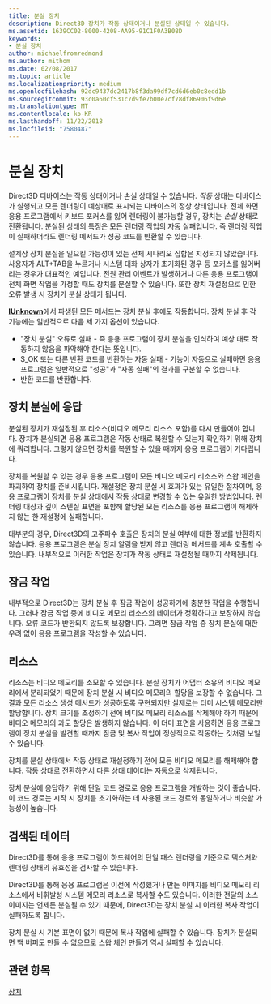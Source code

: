 ```yaml
---
title: 분실 장치
description: Direct3D 장치가 작동 상태이거나 분실된 상태일 수 있습니다.
ms.assetid: 1639CC02-8000-4208-AA95-91C1F0A3B08D
keywords:
- 분실 장치
author: michaelfromredmond
ms.author: mithom
ms.date: 02/08/2017
ms.topic: article
ms.localizationpriority: medium
ms.openlocfilehash: 92dc9437dc2417b8f3da99df7cd6d6eb0c8edd1b
ms.sourcegitcommit: 93c0a60cf531c7d9fe7b00e7cf78df86906f9d6e
ms.translationtype: MT
ms.contentlocale: ko-KR
ms.lasthandoff: 11/22/2018
ms.locfileid: "7580487"
---
```

# <a name="lost-devices"></a>분실 장치


Direct3D 디바이스는 작동 상태이거나 손실 상태일 수 있습니다. *작동* 상태는 디바이스가 실행되고 모든 렌더링이 예상대로 표시되는 디바이스의 정상 상태입니다. 전체 화면 응용 프로그램에서 키보드 포커스를 잃어 렌더링이 불가능할 경우, 장치는 *손실* 상태로 전환됩니다. 분실된 상태의 특징은 모든 렌더링 작업의 자동 실패입니다. 즉 렌더링 작업이 실패하더라도 렌더링 메서드가 성공 코드를 반환할 수 있습니다.

설계상 장치 분실을 일으킬 가능성이 있는 전체 시나리오 집합은 지정되지 않았습니다. 사용자가 ALT+TAB을 누르거나 시스템 대화 상자가 초기화된 경우 등 포커스를 잃어버리는 경우가 대표적인 예입니다. 전원 관리 이벤트가 발생하거나 다른 응용 프로그램이 전체 화면 작업을 가정할 때도 장치를 분실할 수 있습니다. 또한 장치 재설정으로 인한 오류 발생 시 장치가 분실 상태가 됩니다.

[**IUnknown**](https://msdn.microsoft.com/library/windows/desktop/ms680509)에서 파생된 모든 메서드는 장치 분실 후에도 작동합니다. 장치 분실 후 각 기능에는 일반적으로 다음 세 가지 옵션이 있습니다.

-   "장치 분실" 오류로 실패 - 즉 응용 프로그램이 장치 분실을 인식하여 예상 대로 작동하지 않음을 파악해야 한다는 뜻입니다.
-   S\_OK 또는 다른 반환 코드를 반환하는 자동 실패 - 기능이 자동으로 실패하면 응용 프로그램은 일반적으로 "성공"과 "자동 실패"의 결과를 구분할 수 없습니다.
-   반환 코드를 반환합니다.

## <a name="span-idrespondingtoalostdevicespanspan-idrespondingtoalostdevicespanspan-idrespondingtoalostdevicespanresponding-to-a-lost-device"></a><span id="Responding_to_a_Lost_Device"></span><span id="responding_to_a_lost_device"></span><span id="RESPONDING_TO_A_LOST_DEVICE"></span>장치 분실에 응답


분실된 장치가 재설정된 후 리소스(비디오 메모리 리소스 포함)를 다시 만들어야 합니다. 장치가 분실되면 응용 프로그램은 작동 상태로 복원할 수 있는지 확인하기 위해 장치에 쿼리합니다. 그렇지 않으면 장치를 복원할 수 있을 때까지 응용 프로그램이 기다립니다.

장치를 복원할 수 있는 경우 응용 프로그램이 모든 비디오 메모리 리소스와 스왑 체인을 파괴하여 장치를 준비시킵니다. 재설정은 장치 분실 시 효과가 있는 유일한 절차이며, 응용 프로그램이 장치를 분실 상태에서 작동 상태로 변경할 수 있는 유일한 방법입니다. 렌더링 대상과 깊이 스텐실 표면을 포함해 할당된 모든 리소스를 응용 프로그램이 해제하지 않는 한 재설정에 실패합니다.

대부분의 경우, Direct3D의 고주파수 호출은 장치의 분실 여부에 대한 정보를 반환하지 않습니다. 응용 프로그램은 분실 장치 알림을 받지 않고 렌더링 메서드를 계속 호출할 수 있습니다. 내부적으로 이러한 작업은 장치가 작동 상태로 재설정될 때까지 삭제됩니다.

## <a name="span-idlockingoperationsspanspan-idlockingoperationsspanspan-idlockingoperationsspanlocking-operations"></a><span id="Locking_Operations"></span><span id="locking_operations"></span><span id="LOCKING_OPERATIONS"></span>잠금 작업


내부적으로 Direct3D는 장치 분실 후 잠금 작업이 성공하기에 충분한 작업을 수행합니다. 그러나 잠금 작업 중에 비디오 메모리 리소스의 데이터가 정확하다고 보장하지 않습니다. 오류 코드가 반환되지 않도록 보장합니다. 그러면 잠금 작업 중 장치 분실에 대한 우려 없이 응용 프로그램을 작성할 수 있습니다.

## <a name="span-idresourcesspanspan-idresourcesspanspan-idresourcesspanresources"></a><span id="Resources"></span><span id="resources"></span><span id="RESOURCES"></span>리소스


리소스는 비디오 메모리를 소모할 수 있습니다. 분실 장치가 어댑터 소유의 비디오 메모리에서 분리되었기 때문에 장치 분실 시 비디오 메모리의 할당을 보장할 수 없습니다. 그 결과 모든 리소스 생성 메서드가 성공하도록 구현되지만 실제로는 더미 시스템 메모리만 할당합니다. 장치 크기를 조정하기 전에 비디오 메모리 리소스를 삭제해야 하기 때문에 비디오 메모리의 과도 할당은 발생하지 않습니다. 이 더미 표면을 사용하면 응용 프로그램이 장치 분실을 발견할 때까지 잠금 및 복사 작업이 정상적으로 작동하는 것처럼 보일 수 있습니다.

장치를 분실 상태에서 작동 상태로 재설정하기 전에 모든 비디오 메모리를 해제해야 합니다. 작동 상태로 전환하면서 다른 상태 데이터는 자동으로 삭제됩니다.

장치 분실에 응답하기 위해 단일 코드 경로로 응용 프로그램을 개발하는 것이 좋습니다. 이 코드 경로는 시작 시 장치를 초기화하는 데 사용된 코드 경로와 동일하거나 비슷할 가능성이 높습니다.

## <a name="span-idretrieveddataspanspan-idretrieveddataspanspan-idretrieveddataspanretrieved-data"></a><span id="Retrieved_Data"></span><span id="retrieved_data"></span><span id="RETRIEVED_DATA"></span>검색된 데이터


Direct3D를 통해 응용 프로그램이 하드웨어의 단일 패스 렌더링을 기준으로 텍스처와 렌더링 상태의 유효성을 검사할 수 있습니다.

Direct3D를 통해 응용 프로그램은 이전에 작성했거나 만든 이미지를 비디오 메모리 리소스에서 비휘발성 시스템 메모리 리소스로 복사할 수도 있습니다. 이러한 전달의 소스 이미지는 언제든 분실될 수 있기 때문에, Direct3D는 장치 분실 시 이러한 복사 작업이 실패하도록 합니다.

장치 분실 시 기본 표면이 없기 때문에 복사 작업에 실패할 수 있습니다. 장치가 분실되면 백 버퍼도 만들 수 없으므로 스왑 체인 만들기 역시 실패할 수 있습니다.

## <a name="span-idrelated-topicsspanrelated-topics"></a><span id="related-topics"></span>관련 항목


[장치](devices.md)

 

 




